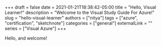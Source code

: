 +++ 
draft = false
date = 2021-01-21T18:38:42-05:00
title = "Hello, Visual Learner!"
description = "Welcome to the Visual Study Guide For Azure!"
slug = "hello-visual-learner"
authors = ["nitya"]
tags = ["azure", "certification", "sketchnote"]
categories = ["general"]
externalLink = ""
series = ["Visual Azure"]
+++


Hello, and welcome!